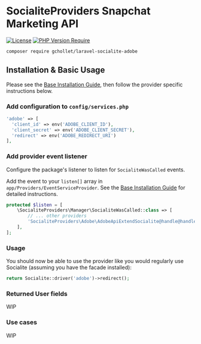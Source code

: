 # SocialiteProviders Snapchat Marketing API

[![License](http://poser.pugx.org/doctrine/inflector/license)](https://packagist.org/packages/doctrine/inflector) 
[![PHP Version Require](http://poser.pugx.org/doctrine/inflector/require/php)](https://packagist.org/packages/doctrine/inflector)

```bash
composer require gchollet/laravel-socialite-adobe
```

## Installation & Basic Usage

Please see the [Base Installation Guide](https://socialiteproviders.com/usage/), then follow the provider specific instructions below.

### Add configuration to `config/services.php`

```php
'adobe' => [    
  'client_id' => env('ADOBE_CLIENT_ID'),  
  'client_secret' => env('ADOBE_CLIENT_SECRET'),  
  'redirect' => env('ADOBE_REDIRECT_URI') 
],
```

### Add provider event listener

Configure the package's listener to listen for `SocialiteWasCalled` events.

Add the event to your `listen[]` array in `app/Providers/EventServiceProvider`. See the [Base Installation Guide](https://socialiteproviders.com/usage/) for detailed instructions.

```php
protected $listen = [
    \SocialiteProviders\Manager\SocialiteWasCalled::class => [
        // ... other providers
        'SocialiteProviders\Adobe\AdobeApiExtendSocialite@handle@handle'
    ],
];
```

### Usage

You should now be able to use the provider like you would regularly use Socialite (assuming you have the facade installed):

```php
return Socialite::driver('adobe')->redirect();
```

### Returned User fields

WIP

### Use cases

WIP
